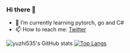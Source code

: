 ### Hi there 👋

<!--
**yuzhi535/yuzhi535** is a ✨ _special_ ✨ repository because its `README.md` (this file) appears on your GitHub profile.

Here are some ideas to get you started:

- 🔭 I’m currently working on ...
- 🌱 I’m currently learning ...
- 👯 I’m looking to collaborate on ...
- 🤔 I’m looking for help with ...
- 💬 Ask me about ...
- 📫 How to reach me: ...
- 😄 Pronouns: ...
- ⚡ Fun fact: ...
-->

- 🌱 I’m currently learning pytorch, go and C#
- 📫 How to reach me: [Twitter](https://twitter.com/decildmc)

![yuzhi535's GitHub stats](https://github-readme-stats.vercel.app/api?username=yuzhi535&show_icons=true&theme=radical)
[![Top Langs](https://github-readme-stats.vercel.app/api/top-langs/?username=yuzhi535&hide=html,css,,javascript,Jupyter%20Notebook%2CGLSL&p=0.314159&q=0.314159&theme=radical&layout=compact)](https://github.com/anuraghazra/github-readme-stats)

<!-- ![](./profile-3d-contrib/profile-night-rainbow.svg) -->
